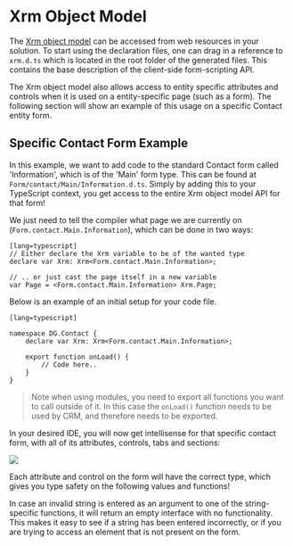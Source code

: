 Xrm Object Model
================

The [Xrm object model][xrm] can be accessed from web resources in your 
solution. To start using the declaration files, one can drag in a reference to 
`xrm.d.ts` which is located in the root folder of the generated files. 
This contains the base description of the client-side form-scripting API.

  [xrm]: https://msdn.microsoft.com/en-us/library/gg328255.aspx
  [rest]: https://msdn.microsoft.com/en-us/library/gg334427.aspx#BKMK_SDKREST


The Xrm object model also allows access to entity specific attributes 
and controls when it is used on a entity-specific page (such as a form). 
The following section will show an example of this usage on a specific
Contact entity form.


Specific Contact Form Example
-----------------------------

In this example, we want to add code to the standard Contact form called 
'Information', which is of the 'Main' form type. This can be found at 
`Form/contact/Main/Information.d.ts`. Simply by adding this to your TypeScript context, 
you get access to the entire Xrm object model API for that form!


We just need to tell the compiler what page we are currently on 
(`Form.contact.Main.Information`), which can be done in two ways:

    [lang=typescript]
    // Either declare the Xrm variable to be of the wanted type
    declare var Xrm: Xrm<Form.contact.Main.Information>;

    // .. or just cast the page itself in a new variable
    var Page = <Form.contact.Main.Information> Xrm.Page;


Below is an example of an initial setup for your code file.

    [lang=typescript]
    
    namespace DG.Contact {
        declare var Xrm: Xrm<Form.contact.Main.Information>;

        export function onLoad() {
            // Code here..
        }
    }


> Note when using modules, you need to export all functions you want to call 
> outside of it. In this case the `onLoad()` function needs to be used by CRM, 
> and therefore needs to be exported.


In your desired IDE, you will now get intellisense for that specific 
contact form, with all of its attributes, controls, tabs and sections:

<img src="img/control-intellisense.gif" class="code" />

Each attribute and control on the form will have the correct type, which 
gives you type safety on the following values and functions!

In case an invalid string is entered as an argument to one of the 
string-specific functions, it will return an empty interface with no
functionality. This makes it easy to see if a string has been entered 
incorrectly, or if you are trying to access an element that is not present 
on the form.

